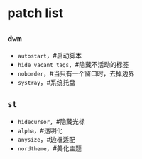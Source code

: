 # patch list

## `dwm`

* `autostart`，#启动脚本
* `hide vacant tags`，#隐藏不活动的标签
* `noborder`，#当只有一个窗口时，去掉边界
* `systray`，#系统托盘

## `st`

* `hidecursor`，#隐藏光标
* `alpha`，#透明化
* `anysize`，#边框适配
* `nordtheme`，#美化主题

